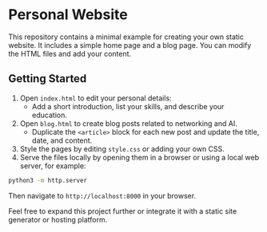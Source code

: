 # Personal Website

This repository contains a minimal example for creating your own static website.
It includes a simple home page and a blog page. You can modify the HTML files
and add your content.

## Getting Started

1. Open `index.html` to edit your personal details:
   - Add a short introduction, list your skills, and describe your education.
2. Open `blog.html` to create blog posts related to networking and AI.
   - Duplicate the `<article>` block for each new post and update the title,
     date, and content.
3. Style the pages by editing `style.css` or adding your own CSS.
4. Serve the files locally by opening them in a browser or using a local
   web server, for example:

```bash
python3 -m http.server
```

Then navigate to `http://localhost:8000` in your browser.

Feel free to expand this project further or integrate it with a
static site generator or hosting platform.
